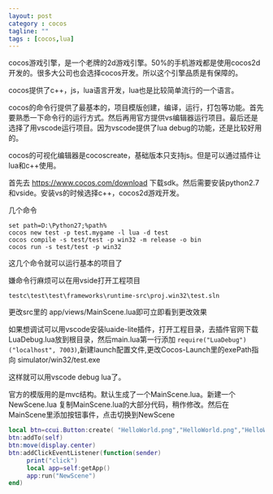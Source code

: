 ```yaml
---
layout: post
category : cocos
tagline: ""
tags : [cocos,lua]
---
```


cocos游戏引擎，是一个老牌的2d游戏引擎。50%的手机游戏都是使用cocos2d开发的。很多大公司也会选择cocos开发。所以这个引擎品质是有保障的。

cocos提供了c++，js，lua语言开发，lua也是比较简单流行的一个语言。

cocos的命令行提供了最基本的，项目模版创建，编译，运行，打包等功能。首先要熟悉一下命令行的运行方式。然后再用官方提供vs编辑器运行项目。最后还是选择了用vscode运行项目。因为vscode提供了lua debug的功能，还是比较好用的。

cocos的可视化编辑器是cocoscreate，基础版本只支持js。但是可以通过插件让lua和c++使用。

首先去 <a href='https://www.cocos.com/download'>https://www.cocos.com/download</a> 下载sdk。然后需要安装python2.7和vside。安装vs的时候选择c++，cocos2d游戏开发。

几个命令

```
set path=D:\Python27;%path%
cocos new test -p test.mygame -l lua -d test
cocos compile -s test/test -p win32 -m release -o bin
cocos run -s test/test -p win32
```

这几个命令就可以运行基本的项目了

嫌命令行麻烦可以在用vside打开工程项目

```
testc\test\test\frameworks\runtime-src\proj.win32\test.sln
```

更改src里的 app/views/MainScene.lua即可立即看到更改效果

如果想调试可以用vscode安装luaide-lite插件，打开工程目录，去插件官网下载LuaDebug.lua放到根目录，然后main.lua第一行添加 `require("LuaDebug")("localhost", 7003)`,新建launch配置文件,更改Cocos-Launch里的exePath指向 simulator/win32/test.exe

这样就可以用vscode debug lua了。

官方的模版用的是mvc结构。默认生成了一个MainScene.lua。新建一个NewScene.lua 复制MainScene.lua的大部分代码，稍作修改。然后在MainScene里添加按钮事件，点击切换到NewScene

```lua
local btn=ccui.Button:create( "HelloWorld.png","HelloWorld.png","HelloWorld.png")
btn:addTo(self)
btn:move(display.center)
btn:addClickEventListener(function(sender)
	 print("click")
	 local app=self:getApp()
	 app:run("NewScene")
end)
```

